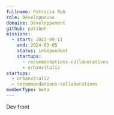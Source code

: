 ```yaml
---
fullname: Patricia Boh
role: Développeuse
domaine: Développement
github: patiboh
missions:
  - start: 2023-09-11
    end: 2024-03-05
    status: independent
    startups:
      - recommandations-collaboratives
      - urbanvitaliz
startups:
  - urbanvitaliz
  - recommandations-collaboratives
memberType: beta
---
```

Dev front
